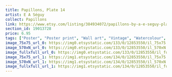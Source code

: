 ```yaml
---
title: Papillons, Plate 14
artist: E A Séguy
collect: Papillons
link: https://www.etsy.com/listing/384934072/papillons-by-a-e-seguy-plate-14-nature?utm_source=thedoveandtheseagull&utm_medium=api&utm_campaign=api
section_id: 19013728
price: 6.95
tags: ["Poster", "Poster print", "Wall art", "Vintage", "Watercolour", "Nature", "Botanical art", "Wildlife", "Nature print", "Butterfly print", "Butterfly art", "Butterfly poster", "High quality print"]
image_75x75_url_0: https://img0.etsystatic.com/133/0/12853550/il_75x75.985274864_8yim.jpg
image_570xN_url_0: https://img0.etsystatic.com/133/0/12853550/il_570xN.985274864_8yim.jpg
image_fullxfull_url_0: https://img0.etsystatic.com/133/0/12853550/il_fullxfull.985274864_8yim.jpg
image_75x75_url_1: https://img1.etsystatic.com/134/0/12853550/il_75x75.1031807587_1mj6.jpg
image_570xN_url_1: https://img1.etsystatic.com/134/0/12853550/il_570xN.1031807587_1mj6.jpg
image_fullxfull_url_1: https://img1.etsystatic.com/134/0/12853550/il_fullxfull.1031807587_1mj6.jpg
---
```

